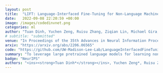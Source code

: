 ```yaml
---
layout: post
title:  "LIFT: Language-Interfaced Fine-Tuning for Non-Language Machine Learning Tasks"
date:   2022-09-08 22:20:59 +00:00
image: /images/codedinvnet.png
categories: ml
author: "Tuan Dinh, Yuchen Zeng, Ruisu Zhang, Ziqian Lin, Michael Gira, Shashank Rajput, Jy-yong Sohn, Dimitris Papailiopoulos, Kangwook Lee"
# subtitle: "submitted"
venue: "In Proceedings of the 35th Advances in Neural Information Processing Systems"
arxiv: "https://arxiv.org/abs/2206.06565"
code: "https://github.com/UW-Madison-Lee-Lab/LanguageInterfacedFineTuning"
summary: "To leverage large pretrained language models for learning non-language tasks, e.g., tabular data classification, we propose the use of natural language interface to convert non-language data into the format of textual data used in language models. Our method, LIFT, is shown to work pretty well on a suite of classification and regression tasks, include image classification."
badge: "NeurIPS"
authors: "<ins><strong>Tuan Dinh*</strong></ins>, Yuchen Zeng*, Ruisu Zhang, Ziqian Lin, Michael Gira, Shashank Rajput, Jy-yong Sohn, Dimitris Papailiopoulos, Kangwook Lee"
---
```

<!-- [Presented Slides](){:target="_blank"} -->
